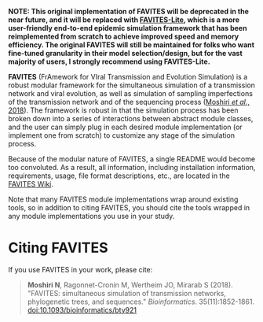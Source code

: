 **NOTE: This original implementation of FAVITES will be deprecated in the near future, and it will be replaced with [FAVITES-Lite](https://github.com/niemasd/FAVITES-Lite), which is a more user-friendly end-to-end epidemic simulation framework that has been reimplemented from scratch to achieve improved speed and memory efficiency. The original FAVITES will still be maintained for folks who want fine-tuned granularity in their model selection/design, but for the vast majority of users, I strongly recommend using FAVITES-Lite.**

**FAVITES** (FrAmework for VIral Transmission and Evolution Simulation) is a robust modular framework for the simultaneous simulation of a transmission network and viral evolution, as well as simulation of sampling imperfections of the transmission network and of the sequencing process ([Moshiri *et al*., 2018](https://doi.org/10.1093/bioinformatics/bty921)). The framework is robust in that the simulation process has been broken down into a series of interactions between abstract module classes, and the user can simply plug in each desired module implementation (or implement one from scratch) to customize any stage of the simulation process.

Because of the modular nature of FAVITES, a single README would become too convoluted. As a result, all information, including installation information, requirements, usage, file format descriptions, etc., are located in the [FAVITES Wiki](https://github.com/niemasd/FAVITES/wiki).

Note that many FAVITES module implementations wrap around existing tools, so in addition to citing FAVITES, you should cite the tools wrapped in any module implementations you use in your study.

# Citing FAVITES
If you use FAVITES in your work, please cite:

> **Moshiri N**, Ragonnet-Cronin M, Wertheim JO, Mirarab S (2018). "FAVITES: simultaneous simulation of transmission networks, phylogenetic trees, and sequences." *Bioinformatics*. 35(11):1852-1861. [doi:10.1093/bioinformatics/bty921](https://doi.org/10.1093/bioinformatics/bty921)
